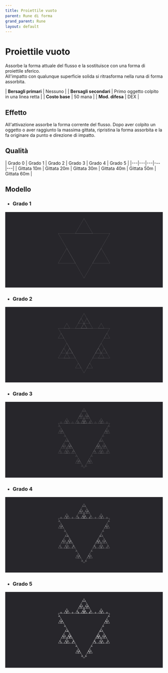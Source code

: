 ```yaml
---
title: Proiettile vuoto
parent: Rune di forma
grand_parent: Rune
layout: default
---
```


# **Proiettile vuoto**

Assorbe la forma attuale del flusso e la sostituisce con una forma di proiettile sferico.  
All'impatto con qualunque superficie solida si ritrasforma nella runa di forma assorbita.

| **Bersagli primari** | Nessuno |
| **Bersagli secondari** | Primo oggetto colpito in una linea retta |
| **Costo base** | 50 mana |
| **Mod. difesa** | DEX |

## Effetto
All'attivazione assorbe la forma corrente del flusso.
Dopo aver colpito un oggetto o aver raggiunto la massima gittata, ripristina la forma assorbita e la fa originare da punto e direzione di impatto.

## Qualità

| Grado 0 | Grado 1 | Grado 2 | Grado 3 | Grado 4 | Grado 5 |
|---|---|---|---|---|
| Gittata 10m | Gittata 20m | Gittata 30m | Gittata 40m | Gittata 50m | Gittata 60m |

## Modello
- ### Grado 1<br>
![Grado 1](1.png "Grado 1")
- ### Grado 2<br>
![Grado 2](2.png "Grado 2")
- ### Grado 3<br>
![Grado 3](3.png "Grado 3")
- ### Grado 4<br>
![Grado 4](4.png "Grado 4")
- ### Grado 5<br>
![Grado 5](5.png "Grado 5")